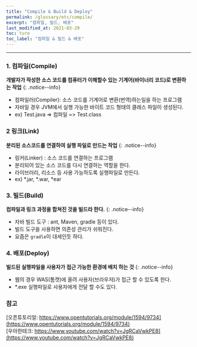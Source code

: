 ```yaml
---
title: "Compile & Build & Deploy"
permalink: /glossary/etc/compile/
excerpt: "컴파일, 빌드, 배포"
last_modified_at: 2021-03-29
toc: ture
toc_label: "컴파일 & 빌드 & 배포"
---
```


---

### 1. 컴파일(Compile)

**개발자가 작성한 소스 코드를 컴퓨터가 이해할수 있는 기계어(바이너리 코드)로 변환하는 작업**
{: .notice--info}

- 컴파일러(Compiler): 소스 코드를 기계어로 변환(번역)하는일을 하는 프로그램
- 자바일 경우 JVM에서 실행 가능한 바이트 코드 형태의 클래스 파일이 생성된다.
- ex) Test.java => 컴파일 => Test.class

### 2 링크(Link)

**분리된 소스코드를 연결하여 실행 파일로 만드는 작업**
{: .notice--info}

- 링커(Linker) : 소스 코드를 연결하는 프로그램
- 분리되어 있는 소스 코드를 다시 연결하는 역할을 한다.
- 라이브러리, 리소스 등 사용 가능하도록 실행파일로 만든다.
- ex) *.jar, *.war, *ear

### 3. 빌드(Build)

**컴파일과 링크 과정을 합쳐진 것을 빌드라 한다.**
{: .notice--info}

- 자바 빌드 도구 : ant, Maven, gradle 등이 있다.
- 빌드 도구을 사용하면 의존성 관리가 쉬워진다.
- 요즘은 `gradle`이 대세인듯 하다.


### 4. 배포(Deploy)

**빌드된 실행파일을 사용자가 접근 가능한 환경에 배치 하는 것**
{: .notice--info}

- 웹의 경우 WAS(톰캣)에 올려 사용자(브라우저)가 접근 할 수 있도록 한다.
- *.exe 실행파일로 사용자에게 전달 할 수도 있다.

### 참고

[오픈튜토리얼: https://www.opentutorials.org/module/1594/9734](https://www.opentutorials.org/module/1594/9734)<br>
[우아한테크: https://www.youtube.com/watch?v=JgRCaVwkPE8](https://www.youtube.com/watch?v=JgRCaVwkPE8)
